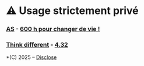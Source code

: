 # ⚠️ Usage strictement privé  

### [AS](https://youtu.be/9vz06QO3UkQ?si=_tqruJHnmn-N4KS0) - [600 h pour changer de vie !](https://youtu.be/rX1fjyX3mGU?si=_yPK_-CK3pKO973H)  

### [Think different](https://youtu.be/JHFrR6sD6gw?si=4lZNLp5rvtaKNM9p) - [4.32](https://youtu.be/uHM88mZ4k50?si=9V0EzvmcXbltdM8W)   
  
*(C) 2025 – [Disclose](https://disclose.ngo/fr)  
